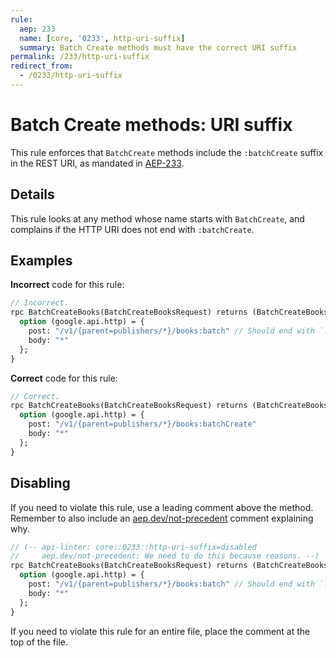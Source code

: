 ```yaml
---
rule:
  aep: 233
  name: [core, '0233', http-uri-suffix]
  summary: Batch Create methods must have the correct URI suffix
permalink: /233/http-uri-suffix
redirect_from:
  - /0233/http-uri-suffix
---
```


# Batch Create methods: URI suffix

This rule enforces that `BatchCreate` methods include the `:batchCreate` suffix
in the REST URI, as mandated in [AEP-233][].

## Details

This rule looks at any method whose name starts with `BatchCreate`, and
complains if the HTTP URI does not end with `:batchCreate`.

## Examples

**Incorrect** code for this rule:

```proto
// Incorrect.
rpc BatchCreateBooks(BatchCreateBooksRequest) returns (BatchCreateBooksResponse) {
  option (google.api.http) = {
    post: "/v1/{parent=publishers/*}/books:batch" // Should end with `:batchCreate`.
    body: "*"
  };
}
```

**Correct** code for this rule:

```proto
// Correct.
rpc BatchCreateBooks(BatchCreateBooksRequest) returns (BatchCreateBooksResponse) {
  option (google.api.http) = {
    post: "/v1/{parent=publishers/*}/books:batchCreate"
    body: "*"
  };
}
```

## Disabling

If you need to violate this rule, use a leading comment above the method.
Remember to also include an [aep.dev/not-precedent][] comment explaining why.

```proto
// (-- api-linter: core::0233::http-uri-suffix=disabled
//     aep.dev/not-precedent: We need to do this because reasons. --)
rpc BatchCreateBooks(BatchCreateBooksRequest) returns (BatchCreateBooksResponse) {
  option (google.api.http) = {
    post: "/v1/{parent=publishers/*}/books:batch" // Should end with `:batchCreate`.
    body: "*"
  };
}
```

If you need to violate this rule for an entire file, place the comment at the
top of the file.

[aep-233]: https://aep.dev/233
[aep.dev/not-precedent]: https://aep.dev/not-precedent
